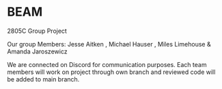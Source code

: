 # BEAM
2805C Group Project 

Our group Members: Jesse Aitken , Michael Hauser , Miles Limehouse & Amanda Jaroszewicz

We are connected on Discord for communication purposes. 
Each team members will work on project through own branch and reviewed code will be added to main branch. 
